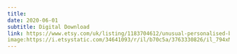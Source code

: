 ```yaml
---
title: 
date: 2020-06-01
subtitle: Digital Download
link: https://www.etsy.com/uk/listing/1183704612/unusual-personalised-bespoke-couples-in
image:https://i.etsystatic.com/34641093/r/il/b70c5a/3763330826/il_794xN.3763330826_jkge.jpg
---
```


